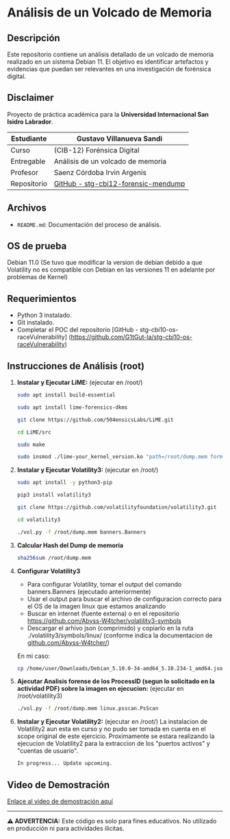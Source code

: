 # Análisis de un Volcado de Memoria

## Descripción

Este repositorio contiene un análisis detallado de un volcado de memoria realizado en un sistema Debian 11. El objetivo es identificar artefactos y evidencias que puedan ser relevantes en una investigación de forénsica digital.

## Disclaimer

Proyecto de práctica académica para la **Universidad Internacional San Isidro Labrador**.

| Estudiante  | Gustavo Villanueva Sandi                                             |
|-------------|----------------------------------------------------------------------|
| Curso       | (CIB-12) Forénsica Digital                                           |
| Entregable  | Análisis de un volcado de memoria                                    |
| Profesor    | Saenz Córdoba Irvin Argenis                                          |
| Repositorio | [GitHub - stg-cbi12-forensic-mendump](https://github.com/G1tGut-la/stg-cbi12-forensic-mendump) |

## Archivos

- `README.md`: Documentación del proceso de análisis.

## OS de prueba

Debian 11.0 (Se tuvo que modificar la version de debian debido a que Volatility no es compatible con Debian en las versiones 11 en adelante por problemas de Kernel)

## Requerimientos

- Python 3 instalado.
- Git instalado.
- Completar el POC del repositorio [GitHub - stg-cbi10-os-raceVulnerability] (https://github.com/G1tGut-la/stg-cbi10-os-raceVulnerability)

## Instrucciones de Análisis (root)

1. **Instalar y Ejecutar LiME:** (ejecutar en /root/)
   ```bash
   sudo apt install build-essential
   ```
    ```bash
   sudo apt install lime-forensics-dkms
   ```
   ```bash
   git clone https://github.com/504ensicsLabs/LiME.git
   ```
   ```bash
   cd LiME/src
   ```
   ```bash
   sudo make
   ```
   ```bash
   sudo insmod ./lime-your_kernel_version.ko "path=/root/dump.mem format=raw"
   ```

2. **Instalar y Ejecutar Volatility3:** (ejecutar en /root/)
   ```bash
   sudo apt install -y python3-pip
   ```
   ```bash
   pip3 install volatility3
   ```
   ```bash
   git clone https://github.com/volatilityfoundation/volatility3.git
   ```
   ```bash
   cd volatility3
   ```
   ```bash
   ./vol.py -f /root/dump.mem banners.Banners
   ```

3. **Calcular Hash del Dump de memoria**
   ```bash
   sha256sum /root/dump.mem
   ```
   
4. **Configurar Volatility3**
      - Para configurar Volatility, tomar el output del comando banners.Banners (ejecutado anteriormente)
      - Usar el output para buscar el archivo de configuracion correcto para el OS de la imagen linux que estamos analizando
      - Buscar en internet (fuente externa) o en el repositorio https://github.com/Abyss-W4tcher/volatility3-symbols
      - Descargar el arhivo json (comprimido) y copiarlo en la ruta ./volatility3/symbols/linux/ (conforme indica la documentacion de [github.com/Abyss-W4tcher/](https://github.com/Abyss-W4tcher/volatility3-symbols))
  
   En mi caso:
   ```bash
   cp /home/user/Downloads/Debian_5.10.0-34-amd64_5.10.234-1_amd64.json.xz /root/volatility3/volatility3/symbols/linux/Debian_5.10.0-34-amd64_5.10.234-1_amd64.json.xz
   ```
   
5. **Ajecutar Analisis forense de los ProcessID (segun lo solicitado en la actividad PDF) sobre la imagen en ejecucion:** (ejecutar en /root/volatility3)
   ```bash
   ./vol.py -f /root/dump.mem linux.psscan.PsScan
   ```

6. **Instalar y Ejecutar Volatility2:** (ejecutar en /root/)
La instalacion de Volatility2 aun esta en curso y no pudo ser tomada en cuenta en el scope original de este ejercicio.
Proximamente se estara realizando la ejecucion de Volatility2 para la extraccion de los "puertos activos" y "cuentas de usuario".
   ```bash
   In progress... Update upcoming.
   ```

## Video de Demostración

[Enlace al video de demostración aquí](video/MSIVirtualMachine.mp4)

---

**⚠ ADVERTENCIA:** Este código es solo para fines educativos. No utilizado en producción ni para actividades ilicitas.
